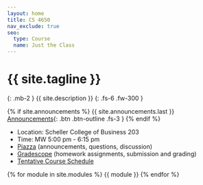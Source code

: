 ```yaml
---
layout: home
title: CS 4650
nav_exclude: true
seo:
  type: Course
  name: Just the Class
---
```


# {{ site.tagline }}
{: .mb-2 }
{{ site.description }}
{: .fs-6 .fw-300 }

{% if site.announcements %}
{{ site.announcements.last }}
[Announcements](announcements.md){: .btn .btn-outline .fs-3 }
{% endif %}

- Location: Scheller College of Business 203
- Time: MW 5:00 pm - 6:15 pm
- [Piazza](https://piazza.com/gatech/fall2024/cs4650/) (announcements, questions, discussion)
- [Gradescope](https://www.gradescope.com/courses/815066) (homework assignments, submission and grading)
- [Tentative Course Schedule](https://docs.google.com/spreadsheets/d/16sXgPtwr_oPrw0XhVvBfcA-3T2fqheKUGMP457nG7DM/edit?usp=sharing)

{% for module in site.modules %}
{{ module }}
{% endfor %}
